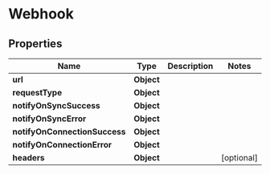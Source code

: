 # Webhook

## Properties
Name | Type | Description | Notes
------------ | ------------- | ------------- | -------------
**url** | **Object** |  | 
**requestType** | **Object** |  | 
**notifyOnSyncSuccess** | **Object** |  | 
**notifyOnSyncError** | **Object** |  | 
**notifyOnConnectionSuccess** | **Object** |  | 
**notifyOnConnectionError** | **Object** |  | 
**headers** | **Object** |  |  [optional]
